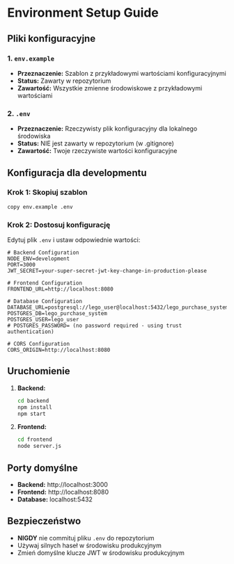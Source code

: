# Environment Setup Guide

## Pliki konfiguracyjne

### 1. `env.example` 
- **Przeznaczenie:** Szablon z przykładowymi wartościami konfiguracyjnymi
- **Status:** Zawarty w repozytorium
- **Zawartość:** Wszystkie zmienne środowiskowe z przykładowymi wartościami

### 2. `.env`
- **Przeznaczenie:** Rzeczywisty plik konfiguracyjny dla lokalnego środowiska
- **Status:** NIE jest zawarty w repozytorium (w .gitignore)
- **Zawartość:** Twoje rzeczywiste wartości konfiguracyjne

## Konfiguracja dla developmentu

### Krok 1: Skopiuj szablon
```bash
copy env.example .env
```

### Krok 2: Dostosuj konfigurację
Edytuj plik `.env` i ustaw odpowiednie wartości:

```env
# Backend Configuration
NODE_ENV=development
PORT=3000
JWT_SECRET=your-super-secret-jwt-key-change-in-production-please

# Frontend Configuration  
FRONTEND_URL=http://localhost:8080

# Database Configuration
DATABASE_URL=postgresql://lego_user@localhost:5432/lego_purchase_system
POSTGRES_DB=lego_purchase_system
POSTGRES_USER=lego_user
# POSTGRES_PASSWORD= (no password required - using trust authentication)

# CORS Configuration
CORS_ORIGIN=http://localhost:8080
```

## Uruchomienie

1. **Backend:**
   ```bash
   cd backend
   npm install
   npm start
   ```

2. **Frontend:**
   ```bash
   cd frontend
   node server.js
   ```

## Porty domyślne

- **Backend:** http://localhost:3000
- **Frontend:** http://localhost:8080
- **Database:** localhost:5432

## Bezpieczeństwo

- **NIGDY** nie commituj pliku `.env` do repozytorium
- Używaj silnych haseł w środowisku produkcyjnym
- Zmień domyślne klucze JWT w środowisku produkcyjnym
